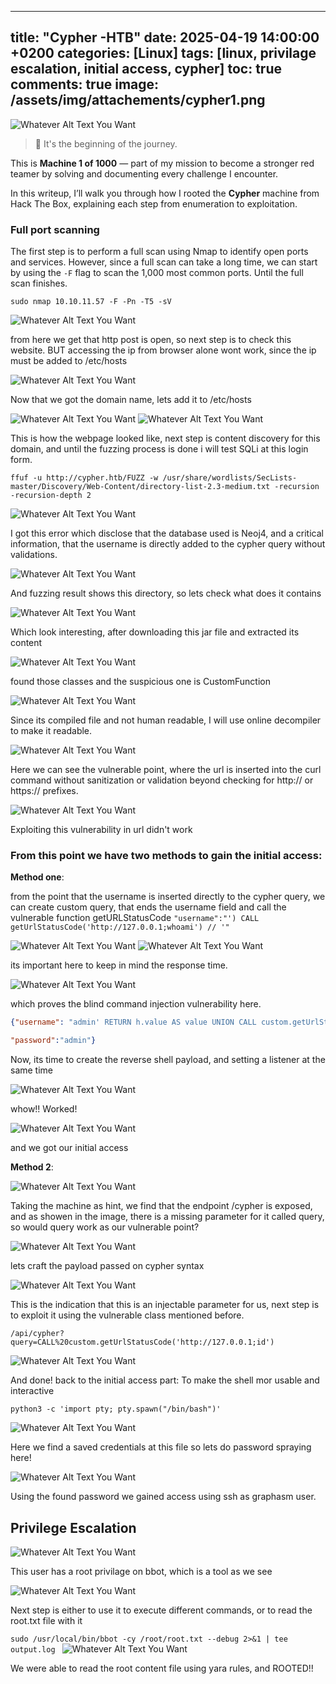 
---
title: "Cypher -HTB"
date: 2025-04-19 14:00:00 +0200
categories: [Linux]
tags: [linux, privilage escalation, initial access, cypher]
toc: true
comments: true
image: /assets/img/attachements/cypher1.png
---

![Whatever Alt Text You Want](/assets/img/attachements/cypher1.png)

> 🧠 It's the beginning of the journey.

This is **Machine 1 of 1000** — part of my mission to become a stronger red teamer by solving and documenting every challenge I encounter.

In this writeup, I’ll walk you through how I rooted the **Cypher** machine from Hack The Box, explaining each step from enumeration to exploitation.
### Full port scanning
The first step is to perform a full scan using Nmap to identify open ports and services. However, since a full scan can take a long time, we can start by using the `-F` flag to scan the 1,000 most common ports. Until the full scan finishes.
``` shell
sudo nmap 10.10.11.57 -F -Pn -T5 -sV 
```
![Whatever Alt Text You Want](/assets/img/attachements/cypher2.png)

from here we get that http post is open, so next step is to check this website. BUT accessing the ip from browser alone wont work, since the ip must be added to /etc/hosts

![Whatever Alt Text You Want](/assets/img/attachements/cypher3.png)

Now that we got the domain name, lets add it to /etc/hosts

![Whatever Alt Text You Want](/assets/img/attachements/cypher4.png)
![Whatever Alt Text You Want](/assets/img/attachements/cypher5.png)

This is how the webpage looked like, next step is content discovery for this domain, and until the fuzzing process is done i will test SQLi at this login form.
```shell
ffuf -u http://cypher.htb/FUZZ -w /usr/share/wordlists/SecLists-master/Discovery/Web-Content/directory-list-2.3-medium.txt -recursion -recursion-depth 2
```
![Whatever Alt Text You Want](/assets/img/attachements/cypher6.png)

I got this error which disclose that the database used is Neoj4, and a critical information, that the username is directly added to the cypher query without validations.

![Whatever Alt Text You Want](/assets/img/attachements/cypher7.png)

And fuzzing result shows this directory, so lets check what does it contains

![Whatever Alt Text You Want](/assets/img/attachements/cypher8.png)

Which look interesting, after downloading this jar file and extracted its content

![Whatever Alt Text You Want](/assets/img/attachements/cypher9.png)

found those classes and the suspicious one is CustomFunction

![Whatever Alt Text You Want](/assets/img/attachements/cypher10.png)

Since its compiled file and not human readable, I will use online decompiler to make it readable.

![Whatever Alt Text You Want](/assets/img/attachements/cypher11.png)

Here we can see the vulnerable point, where the url is inserted into the curl command without sanitization or validation beyond checking for http:// or https:// prefixes.

![Whatever Alt Text You Want](/assets/img/attachements/cypher12.png)

Exploiting this vulnerability in url didn't work 
### From this point we have two methods to gain the initial access:
**Method one**:

from the point that the username is inserted directly to the cypher query, we can create custom query, that ends the username field and call the vulnerable function getURLStatusCode
`"username":"') CALL getUrlStatusCode('http://127.0.0.1;whoami') // '"`

![Whatever Alt Text You Want](/assets/img/attachements/cypher13.png)
![Whatever Alt Text You Want](/assets/img/attachements/cypher14.png)

its important here to keep in mind the response time.

![Whatever Alt Text You Want](/assets/img/attachements/cypher15.png)

which proves the blind command injection vulnerability here.
```json
{"username": "admin' RETURN h.value AS value UNION CALL custom.getUrlStatusCode('127.0.0.1;sleep 10') YIELD statusCode AS value RETURN value; //",

"password":"admin"}
```
Now, its time to create the reverse shell payload, and setting a listener at the same time

![Whatever Alt Text You Want](/assets/img/attachements/cypher16.png)

whow!! Worked!

![Whatever Alt Text You Want](/assets/img/attachements/cypher17.png)

and we got our initial access

**Method 2**:

![Whatever Alt Text You Want](/assets/img/attachements/cypher18.png)

Taking the machine as hint, we find that the endpoint /cypher is exposed, and as showen in the image, there is a missing parameter for it called query, so would query work as our vulnerable point?

![Whatever Alt Text You Want](/assets/img/attachements/cypher19.png)

lets craft the payload passed on cypher syntax

![Whatever Alt Text You Want](/assets/img/attachements/cypher20.png)

This is the indication that this is an injectable parameter for us, next step is to exploit it using the vulnerable class mentioned before.

`/api/cypher?query=CALL%20custom.getUrlStatusCode('http://127.0.0.1;id')`

![Whatever Alt Text You Want](/assets/img/attachements/cypher21.png)

And done! back to the initial access part:
To make the shell mor usable and interactive

`python3 -c 'import pty; pty.spawn("/bin/bash")'`

![Whatever Alt Text You Want](/assets/img/attachements/cypher22.png)

Here we find a saved credentials at this file so lets do password spraying here!

![Whatever Alt Text You Want](/assets/img/attachements/cypher23.png)

Using the found password we gained access using ssh as graphasm user.

## Privilege Escalation
![Whatever Alt Text You Want](/assets/img/attachements/cypher24.png)

This user has a root privilage on bbot, which is a tool as we see

![Whatever Alt Text You Want](/assets/img/attachements/cypher25.png)

Next step is either to use it to execute different commands, or to read the root.txt file with it

`sudo /usr/local/bin/bbot -cy /root/root.txt --debug 2>&1 | tee output.log
`
![Whatever Alt Text You Want](/assets/img/attachements/cypher26.png)

We were able to read the root content file using yara rules, and ROOTED!!

